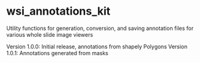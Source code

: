 # wsi_annotations_kit
Utility functions for generation, conversion, and saving annotation files for various whole slide image viewers

Version 1.0.0: Initial release, annotations from shapely Polygons
Version 1.0.1: Annotations generated from masks


